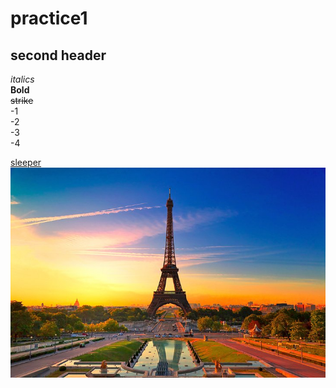 # practice1
## second header

_italics_  
**Bold**  
~~strike~~   
-1  
-2  
-3  
-4  

[sleeper](https://sleeper.com/leagues/863894914155597824/matchup)
![picture](france-in-pictures-beautiful-places-to-photograph-eiffel-tower.jpg)

